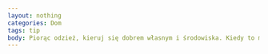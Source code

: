 ```yaml
---
layout: nothing
categories: Dom
tags: tip
body: Piorąc odzież, kieruj się dobrem własnym i środowiska. Kiedy to możliwe, pierz w temperaturze nie wyższej niż 40°C. Włączaj pralkę, gdy jest pełna. Zaoszczędzisz na środkach czystości, wydłużysz żywotność urządzenia, unikniesz zbędnego zużycia wody i energii. Dozuj proszek zgodnie z instrukcją zawartą na opakowaniu. Przedozowanie prowadzi do wprowadzania większej ilości zanieczyszczeń do ścieków. Jeśli masz problem z odpowiednim określeniem koniecznej ilości proszków, rozważ kupno detergentu w pastylkach.
---
```

